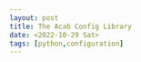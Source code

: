 ```yaml
---
layout: post
title: The Acab Config Library
date: <2022-10-29 Sat>
tags: [python,configuration]
---
```



